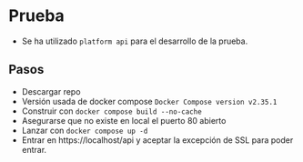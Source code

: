 # Prueba
- Se ha utilizado `platform api` para el desarrollo de la prueba.


## Pasos
- Descargar repo
- Versión usada de docker compose `Docker Compose version v2.35.1`
- Construir con `docker compose build --no-cache`
- Asegurarse que no existe en local el puerto 80 abierto
- Lanzar con `docker compose up -d`
- Entrar en https://localhost/api y aceptar la excepción de SSL para poder entrar.
